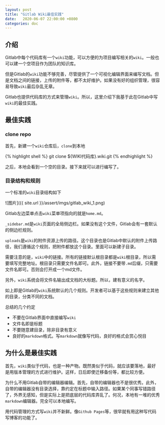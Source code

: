 ```yaml
---
layout: post
title: "Gitlab Wiki最佳实践"
date:   2020-06-07 22:00:00 +0800
categories: doc
---
```


## 介绍

Gitlab中每个代码库有一个`wiki`功能，可以方便的为项目编写相关的`wiki`。一般也可以建一个空项目作为团队的知识库。

但是Gitlab的`wiki`功能不够完善，尽管提供了一个可视化编辑界面来编写文档。但是文档之间的链接，上传的附件等，都不太好维护。如果没有好的组织管理，很容易导致`wiki`最后杂乱无章。

Gitlab也提供代码库的方式来管理`wiki`。所以，这里介绍下我基于此在Gitlab中写`wiki`的最佳实践。

## 最佳实践

### clone repo

首先，新建一个`wiki`仓库后，`clone`到本地

{% highlight shell %}
git clone ${WIKI代码库}.wiki.git
{% endhighlight %}

之后，本地会看到一个空的目录。接下来就可以进行编写了。

### 目录结构和规则

一个标准的`wiki`目录结构如下

![图片]({{ site.url }}/assert/imgs/gitlab_wiki_1.png)

Gitlab左边菜单点击`wiki`菜单项指向的就是`home.md`。

`_sidebar.md`是`wiki`页面的全局侧边栏。如果没有这个文件，Gitlab会有一套默认的侧边栏规则。

`uploads`是`wiki`的附件资源上传的路径。这个目录也是Gitlab中默认的附件上传路径，我们遵循这个规则，把附件都放这个目录。里面可以新建子目录。

需要注意的是，`wiki`中的链接。所有的链接默认根目录都是`wiki`根目录，所以需要填写完整地址。根目录只需要文件名即可。此外，链接不要带`.md`后缀，只需要文件名即可。否则会打开成一个md文件。

另外，`wiki`系统会将文件名输出成文档的大标题。所以，建有意义的名字。

如上即是Gitlab的`wiki`系统默认的几个规则。开发者可以基于这些规则来建立其他的目录，分类不同的文档。

总结的几个约定

+ 不要在Gitlab界面中直接编写`wiki`
+ 文件名即是标题
+ 不要随意建目录，除非目录有意义
+ 良好的`markdown`格式。写`markdown`就像写代码，良好的格式会赏心悦目

## 为什么是最佳实践

首先，`wiki`类似于代码，也是一种产物。既然类似于代码，就应该要落地，最好是用版本管理的方式进行维护。这样，日后即使迁移备份等，都比较方便。

为什么不用Gitlab自带的编辑器编辑。首先，自带的编辑器也不是很优秀。此外，自带的编辑器没有目录选择，靠约定在标题中输入路径。如果某个同事写错路径了，外界无感知，但是实际上是把底层的代码库弄乱了。何况，本地有一堆的优秀`markdown`编辑器。完全可以本地编写。

用代码管理的方式写`wiki`并不新鲜。像`Github Pages`等，很早就有用这种写代码写博客的功能了。